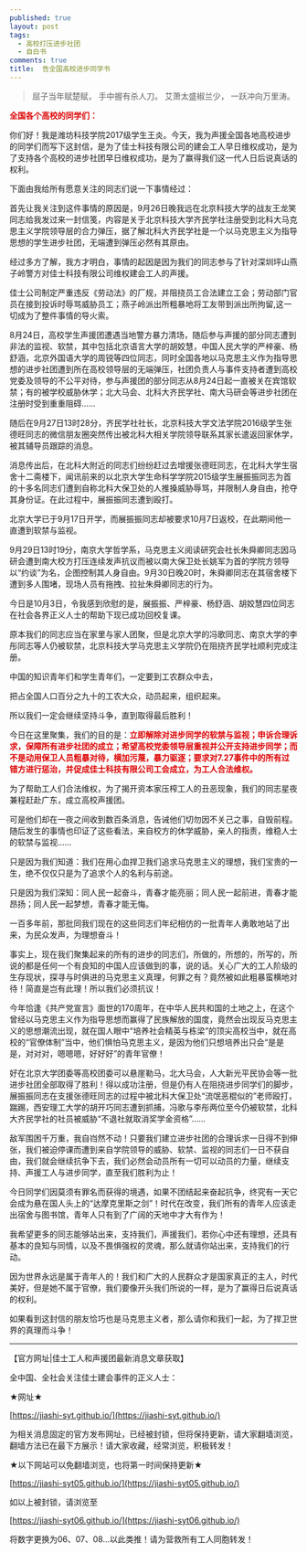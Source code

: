 ```yaml
---
published: true
layout: post
tags:
  - 高校打压进步社团
  - 自白书
comments: true
title:  告全国高校进步同学书
---
```


>屈子当年赋楚赋，
手中握有杀人刀。
艾萧太盛椒兰少，
一跃冲向万里涛。


<b><font color="dd0000">全国各个高校的同学们：</font></b>

你们好！我是潍坊科技学院2017级学生王炎。今天，我为声援全国各地高校进步的同学们而写下这封信，是为了佳士科技有限公司的建会工人早日维权成功，是为了支持各个高校的进步社团早日维权成功，是为了赢得我们这一代人日后说真话的权利。

下面由我给所有愿意关注的同志们说一下事情经过：

首先让我关注到这件事情的原因是，9月26日晚我远在北京科技大学的战友王龙笑同志给我发过来一封信笺，内容是关于北京科技大学齐民学社注册受到北科大马克思主义学院领导层的合力弹压，据了解北科大齐民学社是一个以马克思主义为指导思想的学生进步社团，无端遭到弹压必然有其原由。

经过多方了解，我方才明白，事情的起因是因为我们的同志参与了针对深圳坪山燕子岭警方对佳士科技有限公司维权建会工人的声援。

佳士公司制定严重违反《劳动法》的厂规，并阻挠员工合法建立工会；劳动部门官员在接到投诉时辱骂威胁员工；燕子岭派出所粗暴地将工友带到派出所拘留,这一切成为了整件事情的导火索。

8月24日，高校学生声援团遭遇当地警方暴力清场，随后参与声援的部分同志遭到非法的监视、软禁，其中包括北京语言大学的胡姣慧，中国人民大学的严梓豪、杨舒涵，北京外国语大学的周锐等四位同志，同时全国各地以马克思主义作为指导思想的进步社团遭到所在高校领导层的无端弹压，社团负责人与事件支持者遭到高校党委及领导的不公平对待，参与声援团的部分同志从8月24日起一直被关在宾馆软禁；有的被学校威胁休学；北大马会、北科大齐民学社、南大马研会等进步社团在注册时受到重重阻碍……

随后在9月27日13时28分，齐民学社社长，北京科技大学文法学院2016级学生张德旺同志的微信朋友圈突然传出被北科大相关学院领导联系其家长遣返回家休学，被其辅导员跟踪的消息。

消息传出后，在北科大附近的同志们纷纷赶过去增援张德旺同志，在北科大学生宿舍十二斋楼下，闻讯前来的以北京大学生命科学学院2015级学生展振振同志为首的十多名同志们遭到自称北科大保卫处的人推搡威胁辱骂，并限制人身自由，抢夺其身份证。在此过程中，展振振同志遭到殴打。

北京大学已于9月17日开学，而展振振同志却被要求10月7日返校，在此期间他一直遭到软禁与监视。

9月29日13时19分，南京大学哲学系，马克思主义阅读研究会社长朱舜卿同志因马研会遭到南大校方打压连续发声抗议而被以南大保卫处长姚军为首的学院方领导以“约谈”为名，企图控制其人身自由。9月30日晚20时，朱舜卿同志在其宿舍楼下遭到多人围堵，现场人员有拖拽、拉扯朱舜卿同志的行为。

今日是10月3日，令我感到欣慰的是，展振振、严梓豪、杨舒涵、胡姣慧四位同志在社会各界正义人士的帮助下现已成功回校复课。

原本我们的同志应当在家里与家人团聚，但是北京大学的冯歌同志、南京大学的李彤同志等人仍被软禁，北京科技大学马克思主义学院仍在阻挠齐民学社顺利完成注册。

中国的知识青年们和学生青年们，一定要到工农群众中去，

把占全国人口百分之九十的工农大众，动员起来，组织起来。

所以我们一定会继续坚持斗争，直到取得最后胜利！

今日在这里聚集，我们的目的是：<b><font color="dd0000">立即解除对进步同学的软禁与监视；申诉合理诉求，保障所有进步社团的成立；希望高校党委领导层重视并公开支持进步同学；而不是动用保卫人员粗暴对待，横加污蔑，暴力驱逐；要求对7.27事件中的所有过错方进行惩治，并促成佳士科技有限公司工会成立，为工人合法维权。</font></b>

为了帮助工人们合法维权，为了揭开资本家压榨工人的丑恶现象，我们的同志星夜兼程赶赴广东，成立高校声援团。

可是他们却在一夜之间收到数百条消息，告诫他们切勿因不关己之事，自毁前程。随后发生的事情也印证了这些看法，来自校方的休学威胁，亲人的指责，维稳人士的软禁与监视......

只是因为我们知道：我们在用心血捍卫我们追求马克思主义的理想，我们宝贵的一生，绝不仅仅只是为了追求个人的名利与前途。

只是因为我们深知：同人民一起奋斗，青春才能亮丽；同人民一起前进，青春才能昂扬；同人民一起梦想，青春才能无悔。

一百多年前，那批同我们现在的这些同志们年纪相仿的一批青年人勇敢地站了出来，为民众发声，为理想奋斗！

事实上，现在我们聚集起来的所有的进步的同志们，所做的，所想的，所写的，所说的都是任何一个有良知的中国人应该做到的事，说的话。关心广大的工人阶级的生存现状，探寻与时俱进的马克思主义真理，何罪之有？竟然被如此粗暴蛮横地对待！简直是岂有此理！所以我们必须抗议！

今年恰逢《共产党宣言》面世的170周年，在中华人民共和国的土地之上，在这个曾经以马克思主义作为指导思想而赢得了民族解放的国度，竟然会出现反马克思主义的思想潮流出现，就在国人眼中“培养社会精英与栋梁”的顶尖高校当中，就在高校的“官僚体制”当中，他们惧怕马克思主义，是因为他们只想培养出只会“是是是，对对对，嗯嗯嗯，好好好”的青年官僚！

好在北京大学团委等高校团委可以悬崖勒马，北大马会，人大新光平民协会等一批进步社团全部取得了胜利！得以成功注册，但是仍有人在阻挠进步同学们的脚步，展振振同志在支援张德旺同志的过程中被北科大保卫处“流氓恶棍似的”老师殴打，踹踢，西安理工大学的胡开巧同志遭到抓捕，冯歌与李彤两位至今仍被软禁，北科大齐民学社的社员被威胁“不退社就取消奖学金资格”……

敌军围困千万重，我自岿然不动！只要我们建立进步社团的合理诉求一日得不到伸张，我们被迫停课而遭到来自学院领导的威胁、软禁、监视的同志们一日不获自由，我们就会继续抗争下去，我们必然会动员所有一切可以动员的力量，继续支持、声援工人与进步同学，直至我们胜利为止！

今日同学们因莫须有罪名而获得的境遇，如果不团结起来奋起抗争，终究有一天它会成为悬在国人头上的“达摩克里斯之剑”！时代在改变，我们所有的青年人应该走出宿舍与图书馆，青年人只有到了广阔的天地中才大有作为！

我希望更多的同志能够站出来，支持我们，声援我们，若你心中还有理想，还具有基本的良知与同情，以及不畏惧强权的灵魂，那么就请你站出来，支持我们的行动。

因为世界永远是属于青年人的！我们和广大的人民群众才是国家真正的主人，时代美好，但是她不属于官僚，我们要像开头我们所说的一样，是为了赢得日后说真话的权利。

如果看到这封信的朋友恰巧也是马克思主义者，那么请你和我们一起，为了捍卫世界的真理而斗争！



---
【官方网址|佳士工人和声援团最新消息文章获取】

全中国、全社会关注佳士建会事件的正义人士：

★网址★

[https://jiashi-syt.github.io/](https://jiashi-syt.github.io/)

为相关消息固定的官方发布网址，已经被封锁，但将保持更新，请大家翻墙浏览，翻墙方法已在最下方展示！请大家收藏，经常浏览，积极转发！


★以下网站可以免翻墙浏览，也将第一时间保持更新★

[https://jiashi-syt05.github.io/](https://jiashi-syt05.github.io/)

如以上被封锁，请浏览至

[https://jiashi-syt06.github.io/](https://jiashi-syt06.github.io/)

将数字更换为06、07、08...以此类推！请为营救所有工人同胞转发！

